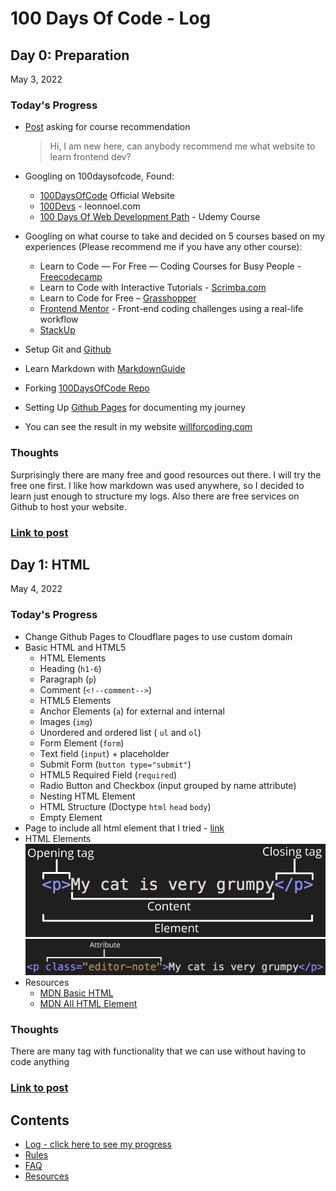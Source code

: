 # 100 Days Of Code - Log

## Day 0: Preparation
May 3, 2022

### **Today's Progress**
- [Post](https://twitter.com/willforcoding/status/1521146431624855552) asking for course recommendation

    > Hi, I am new here, can anybody recommend me what website to learn frontend dev?

- Googling on 100daysofcode, Found:

    - [100DaysOfCode](https://www.100daysofcode.com/) Official Website
	- [100Devs](https://leonnoel.com/100devs/) - leonnoel.com
	- [100 Days Of Web Development Path](https://100daysofcode.net/paths/100-days-challenge) - Udemy Course

- Googling on what course to take and decided on 5 courses based on my experiences (Please recommend me if you have any other course):

    - Learn to Code — For Free — Coding Courses for Busy People - [Freecodecamp](https://www.freecodecamp.org/)
    - Learn to Code with Interactive Tutorials - [Scrimba.com](https://scrimba.com/)
    - Learn to Code for Free – [Grasshopper](https://grasshopper.app/)
    - [Frontend Mentor](https://www.frontendmentor.io/) - Front-end coding challenges using a real-life workflow
    - [StackUp](https://app.stackup.dev/)
        

- Setup Git and [Github](https://github.com/)
- Learn Markdown with [MarkdownGuide](https://www.markdownguide.org/basic-syntax)
- Forking [100DaysOfCode Repo](https://github.com/Kallaway/100-days-of-code)
- Setting Up [Github Pages](https://pages.github.com/) for documenting my journey
- You can see the result in my website [willforcoding.com](willforcoding.com)

### **Thoughts**
Surprisingly there are many free and good resources out there. I will try the free one first. I like how markdown was used anywhere, so I decided to learn just enough to structure my logs. Also there are free services on Github to host your website.

### [Link to post](https://twitter.com/willforcoding/status/1521537604269002752)

## Day 1: HTML
May 4, 2022

### **Today's Progress**
- Change Github Pages to Cloudflare pages to use custom domain
- Basic HTML and HTML5
	- HTML Elements
	- Heading (`h1-6`)
	- Paragraph (`p`)
	- Comment (`<!--comment-->`)
	- HTML5 Elements
	- Anchor Elements (`a`) for external and internal
	- Images (`img`)
	- Unordered and ordered list ( `ul` and `ol`)
	- Form Element (`form`)
	- Text field (`input`) + placeholder
	- Submit Form (`button type="submit"`)
	- HTML5 Required Field (`required`)
	- Radio Button and Checkbox (input grouped by name attribute)
	- Nesting HTML Element
	- HTML Structure (Doctype `html` `head` `body`)
    - Empty Element
- Page to include all html element that I tried - [link](projects/hello.html)
- HTML Elements
    ![HTML Element.png](/assets/HTML%20Element.png)
    ![HTML Element with Attribute.png](/assets/HTML%20Element%20with%20Attribute.png)
- Resources
    - [MDN Basic HTML](https://developer.mozilla.org/en-US/docs/Learn/Getting_started_with_the_web/HTML_basics)
    - [MDN All HTML Element](https://developer.mozilla.org/en-US/docs/Web/HTML/Element)

### **Thoughts**
There are many tag with functionality that we can use without having to code anything

### [Link to post](https://twitter.com/willforcoding/status/1522008803243610113)

## Contents
* [Log - click here to see my progress](log.md)
* [Rules](rules.md)
* [FAQ](FAQ.md)
* [Resources](resources.md)